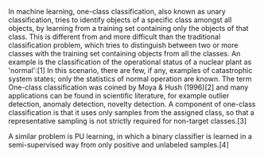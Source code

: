 In machine learning, one-class classification, also known as unary classification, tries to identify objects of a specific class amongst all objects, by learning from a training set containing only the objects of that class. This is different from and more difficult than the traditional classification problem, which tries to distinguish between two or more classes with the training set containing objects from all the classes. An example is the classification of the operational status of a nuclear plant as 'normal':[1] In this scenario, there are few, if any, examples of catastrophic system states; only the statistics of normal operation are known. The term One-class classification was coined by Moya & Hush (1996)[2] and many applications can be found in scientific literature, for example outlier detection, anomaly detection, novelty detection. A component of one-class classification is that it uses only samples from the assigned class, so that a representative sampling is not strictly required for non-target classes.[3]

A similar problem is PU learning, in which a binary classifier is learned in a semi-supervised way from only positive and unlabeled samples.[4]